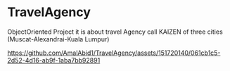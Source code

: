 # TravelAgency
ObjectOriented Project it is about travel Agency call KAIZEN of three cities (Muscat-Alexandrai-Kuala Lumpur)




https://github.com/AmalAbid1/TravelAgency/assets/151720140/061cb1c5-2d52-4d16-ab9f-1aba7bb92891

